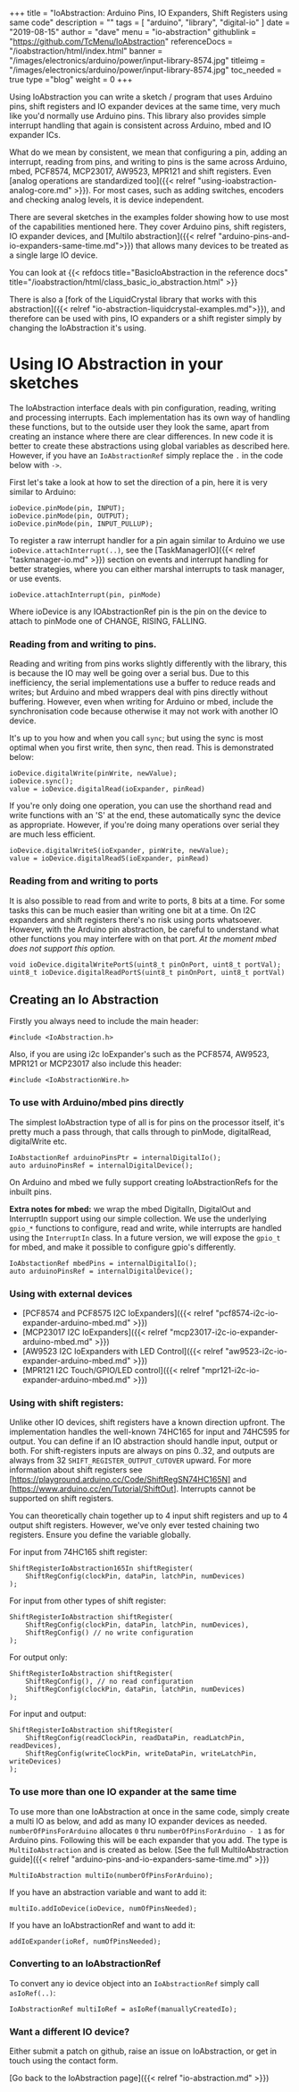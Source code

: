 +++
title = "IoAbstraction: Arduino Pins, IO Expanders, Shift Registers using same code"
description = ""
tags = [ "arduino", "library", "digital-io" ]
date = "2019-08-15"
author =  "dave"
menu = "io-abstraction"
githublink = "https://github.com/TcMenu/IoAbstraction"
referenceDocs = "/ioabstraction/html/index.html"
banner = "/images/electronics/arduino/power/input-library-8574.jpg"
titleimg = "/images/electronics/arduino/power/input-library-8574.jpg"
toc_needed = true 
type ="blog"
weight = 0
+++

Using IoAbstraction you can write a sketch / program that uses Arduino pins, shift registers and IO expander devices at the same time, very much like you'd normally use Arduino pins. This library also provides simple interrupt handling that again is consistent across Arduino, mbed and IO expander ICs.

What do we mean by consistent, we mean that configuring a pin, adding an interrupt, reading from pins, and writing to pins is the same across Arduino, mbed, PCF8574, MCP23017, AW9523, MPR121 and shift registers. Even [analog operations are standardized too]({{< relref "using-ioabstraction-analog-core.md" >}}). For most cases, such as adding switches, encoders and checking analog levels, it is device independent.  

There are several sketches in the examples folder showing how to use most of the capabilities mentioned here. They cover Arduino pins, shift registers, IO expander devices, and [MultiIo abstraction]({{< relref "arduino-pins-and-io-expanders-same-time.md">}}) that allows many devices to be treated as a single large IO device.

You can look at {{< refdocs title="BasicIoAbstraction in the reference docs" title="/ioabstraction/html/class_basic_io_abstraction.html" >}}

There is also a [fork of the LiquidCrystal library that works with this abstraction]({{< relref "io-abstraction-liquidcrystal-examples.md">}}), and therefore can be used with pins, IO expanders or a shift register simply by changing the IoAbstraction it's using.

# Using IO Abstraction in your sketches

The IoAbstraction interface deals with pin configuration, reading, writing and processing interrupts. Each implementation has its own way of handling these functions, but to the outside user they look the same, apart from creating an instance where there are clear differences. In new code it is better to create these abstractions using global variables as described here. However, if you have an `IoAbstractionRef` simply replace the `.` in the code below with `->`.

First let's take a look at how to set the direction of a pin, here it is very similar to Arduino:

    ioDevice.pinMode(pin, INPUT);
    ioDevice.pinMode(pin, OUTPUT);
    ioDevice.pinMode(pin, INPUT_PULLUP);

To register a raw interrupt handler for a pin again similar to Arduino we use `ioDevice.attachInterrupt(..)`, see the [TaskManagerIO]({{< relref "taskmanager-io.md" >}}) section on events and interrupt handling for better strategies, where you can either marshal interrupts to task manager, or use events.

    ioDevice.attachInterrupt(pin, pinMode)

Where
    ioDevice is any IOAbstractionRef
    pin is the pin on the device to attach to
    pinMode one of CHANGE, RISING, FALLING.

### Reading from and writing to pins.

Reading and writing from pins works slightly differently with the library, this is because the IO may well be going over a serial bus. Due to this inefficiency, the serial implementations use a buffer to reduce reads and writes; but Arduino and mbed wrappers deal with pins directly without buffering. However, even when writing for Arduino or mbed, include the synchronisation code because otherwise it may not work with another IO device.

It's up to you how and when you call `sync`; but using the sync is most optimal when you first write, then sync, then read. This is demonstrated below:

    ioDevice.digitalWrite(pinWrite, newValue);
    ioDevice.sync();
    value = ioDevice.digitalRead(ioExpander, pinRead)
    
If you're only doing one operation, you can use the shorthand read and write functions with an 'S' at the end, these automatically sync the device as appropriate. However, if you're doing many operations over serial they are much less efficient.

    ioDevice.digitalWriteS(ioExpander, pinWrite, newValue);
    value = ioDevice.digitalReadS(ioExpander, pinRead)

### Reading from and writing to ports

It is also possible to read from and write to ports, 8 bits at a time. For some tasks this can be much easier than writing one bit at a time. On I2C expanders and shift registers there's no risk using ports whatsoever. However, with the Arduino pin abstraction, be careful to understand what other functions you may interfere with on that port. *At the moment mbed does not support this option.*

    void ioDevice.digitalWritePortS(uint8_t pinOnPort, uint8_t portVal);
    uint8_t ioDevice.digitalReadPortS(uint8_t pinOnPort, uint8_t portVal)

## Creating an Io Abstraction

Firstly you always need to include the main header: 

    #include <IoAbstraction.h>
    
Also, if you are using i2c IoExpander's such as the PCF8574, AW9523, MPR121 or MCP23017 also include this header:

    #include <IoAbstractionWire.h>

### To use with Arduino/mbed pins directly

The simplest IoAbstraction type of all is for pins on the processor itself, it's pretty much a pass through, that calls through to pinMode, digitalRead, digitalWrite etc.

    IoAbstactionRef arduinoPinsPtr = internalDigitalIo(); 
    auto arduinoPinsRef = internalDigitalDevice(); 

On Arduino and mbed we fully support creating IoAbstractionRefs for the inbuilt pins. 

**Extra notes for mbed:** we wrap the mbed DigitalIn, DigitalOut and InterruptIn support using our simple collection. We use the underlying `gpio_*` functions to configure, read and write, while interrupts are handled using the `InterruptIn` class. In a future version, we will expose the `gpio_t` for mbed, and make it possible to configure gpio's differently.

    IoAbstactionRef mbedPins = internalDigitalIo(); 
    auto arduinoPinsRef = internalDigitalDevice(); 

### Using with external devices

* [PCF8574 and PCF8575 I2C IoExpanders]({{< relref "pcf8574-i2c-io-expander-arduino-mbed.md" >}})
* [MCP23017 I2C IoExpanders]({{< relref "mcp23017-i2c-io-expander-arduino-mbed.md" >}})
* [AW9523 I2C IoExpanders with LED Control]({{< relref "aw9523-i2c-io-expander-arduino-mbed.md" >}})
* [MPR121 I2C Touch/GPIO/LED control]({{< relref "mpr121-i2c-io-expander-arduino-mbed.md" >}})

### Using with shift registers:

Unlike other IO devices, shift registers have a known direction upfront. The implementation handles the well-known 74HC165 for input and 74HC595 for output. You can define if an IO abstraction should handle input, output or both. For shift-registers inputs are always on pins 0..32, and outputs are always from 32 `SHIFT_REGISTER_OUTPUT_CUTOVER` upward. For more information about shift registers see [https://playground.arduino.cc/Code/ShiftRegSN74HC165N] and [https://www.arduino.cc/en/Tutorial/ShiftOut]. Interrupts cannot be supported on shift registers.

You can theoretically chain together up to 4 input shift registers and up to 4 output shift registers. However, we've only ever tested chaining two registers. Ensure you define the variable globally.

For input from 74HC165 shift register:

    ShiftRegisterIoAbstraction165In shiftRegister(
        ShiftRegConfig(clockPin, dataPin, latchPin, numDevices)
    );

For input from other types of shift register:

    ShiftRegisterIoAbstraction shiftRegister(
        ShiftRegConfig(clockPin, dataPin, latchPin, numDevices),
        ShiftRegConfig() // no write configuration
    );
     
For output only:

    ShiftRegisterIoAbstraction shiftRegister(
        ShiftRegConfig(), // no read configuration
        ShiftRegConfig(clockPin, dataPin, latchPin, numDevices)
    );

For input and output: 

    ShiftRegisterIoAbstraction shiftRegister(
        ShiftRegConfig(readClockPin, readDataPin, readLatchPin, readDevices),
        ShiftRegConfig(writeClockPin, writeDataPin, writeLatchPin, writeDevices)
    );
    

### To use more than one IO expander at the same time

To use more than one IoAbstraction at once in the same code, simply create a multi IO as below, and add as many IO expander devices as needed. `numberOfPinsForArduino` allocates `0` thru `numberOfPinsForArduino - 1` as for Arduino pins. Following this will be each expander that you add. The type is `MultiIoAbstraction` and is created as below. [See the full MultiIoAbstraction guide]({{< relref "arduino-pins-and-io-expanders-same-time.md" >}})

    MultiIoAbstraction multiIo(numberOfPinsForArduino);

If you have an abstraction variable and want to add it:

    multiIo.addIoDevice(ioDevice, numOfPinsNeeded);


If you have an IoAbstractionRef and want to add it:

    addIoExpander(ioRef, numOfPinsNeeded);

### Converting to an IoAbstractionRef

To convert any io device object into an `IoAbstractionRef` simply call `asIoRef(..)`:

    IoAbstractionRef multiIoRef = asIoRef(manuallyCreatedIo);

### Want a different IO device?

Either submit a patch on github, raise an issue on IoAbstraction, or get in touch using the contact form. 

[Go back to the IoAbstraction page]({{< relref "io-abstraction.md" >}})
